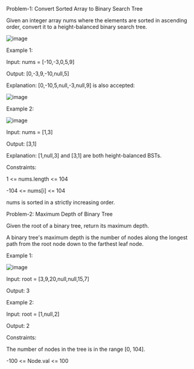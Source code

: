 Problem-1: Convert Sorted Array to Binary Search Tree

Given an integer array nums where the elements are sorted in ascending order, convert it to a height-balanced binary search tree.

![image](https://github.com/user-attachments/assets/580c972f-aa01-442c-8579-d7d6be2e306e)





Example 1:




Input: nums = [-10,-3,0,5,9]

Output: [0,-3,9,-10,null,5]

Explanation: [0,-10,5,null,-3,null,9] is also accepted:



![image](https://github.com/user-attachments/assets/e6ff2804-bb6e-4ad7-84af-3e5dc8d71ffd)





Example 2:




![image](https://github.com/user-attachments/assets/c95f9c6e-0103-4191-a289-745480dfeb54)






Input: nums = [1,3]

Output: [3,1]

Explanation: [1,null,3] and [3,1] are both height-balanced BSTs.
 



Constraints:

1 <= nums.length <= 104

-104 <= nums[i] <= 104

nums is sorted in a strictly increasing order.








Problem-2: Maximum Depth of Binary Tree





Given the root of a binary tree, return its maximum depth.

A binary tree's maximum depth is the number of nodes along the longest path from the root node down to the farthest leaf node.

 



Example 1:





![image](https://github.com/user-attachments/assets/d0a61fb4-ea62-464b-a2c3-d030e662db05)



Input: root = [3,9,20,null,null,15,7]

Output: 3








Example 2:

Input: root = [1,null,2]

Output: 2
 




Constraints:

The number of nodes in the tree is in the range [0, 104].

-100 <= Node.val <= 100




